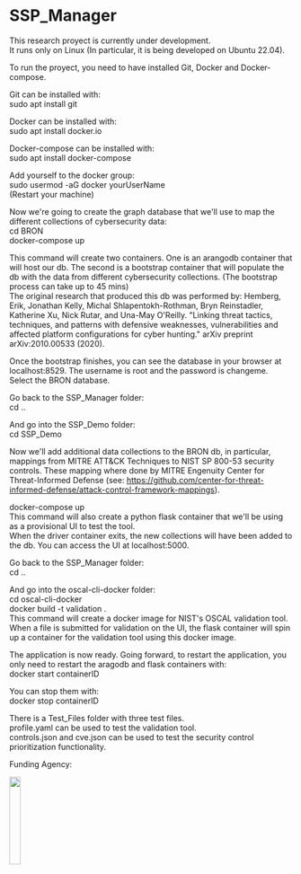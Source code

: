 # SSP_Manager

This research proyect is currently under development. <br />
It runs only on Linux (In particular, it is being developed on Ubuntu 22.04). <br />

To run the proyect, you need to have installed Git, Docker and Docker-compose. <br />

Git can be installed with: <br />
sudo apt install git <br />

Docker can be installed with: <br />
sudo apt install docker.io <br />

Docker-compose can be installed with: <br />
sudo apt install docker-compose <br />

Add yourself to the docker group: <br />
sudo usermod -aG docker yourUserName <br />
(Restart your machine) <br />

Now we're going to create the graph database that we'll use to map the different collections of cybersecurity data: <br />
cd BRON <br />
docker-compose up <br />

This command will create two containers. One is an arangodb container that will host our db. The second is a bootstrap container that will populate the db with the data from different cybersecurity collections. (The bootstrap process can take up to 45 mins) <br />
The original research that produced this db was performed by: Hemberg, Erik, Jonathan Kelly, Michal Shlapentokh-Rothman, Bryn Reinstadler, Katherine Xu, Nick Rutar, and Una-May O'Reilly. "Linking threat tactics, techniques, and patterns with defensive weaknesses, vulnerabilities and affected platform configurations for cyber hunting." arXiv preprint arXiv:2010.00533 (2020). <br />

Once the bootstrap finishes, you can see the database in your browser at localhost:8529. The username is root and the password is changeme. Select the BRON database. <br />

Go back to the SSP_Manager folder: <br />
cd .. <br />

And go into the SSP_Demo folder: <br />
cd SSP_Demo <br />

Now we'll add additional data collections to the BRON db, in particular, mappings from MITRE ATT&CK Techniques to NIST SP 800-53 security controls. These mapping where done by MITRE Engenuity Center for Threat-Informed Defense (see: https://github.com/center-for-threat-informed-defense/attack-control-framework-mappings). <br />

docker-compose up <br />
This command will also create a python flask container that we'll be using as a provisional UI to test the tool. <br />
When the driver container exits, the new collections will have been added to the db. You can access the UI at localhost:5000. <br />

Go back to the SSP_Manager folder: <br />
cd .. <br />

And go into the oscal-cli-docker folder: <br />
cd oscal-cli-docker <br />
docker build -t validation . <br />
This command will create a docker image for NIST's OSCAL validation tool. When a file is submitted for validation on the UI, the flask container will spin up a container for the validation tool using this docker image. <br />


The application is now ready. Going forward, to restart the application, you only need to restart the aragodb and flask containers with: <br />
docker start containerID <br />

You can stop them with: <br />
docker stop containerID <br />

There is a Test_Files folder with three test files. <br />
profile.yaml can be used to test the validation tool. <br />
controls.json and cve.json can be used to test the security control prioritization functionality. <br />


Funding Agency:   <br />

[<img src="https://www.cisa.gov/profiles/cisad8_gov/themes/custom/gesso/dist/images/backgrounds/6fdaa25709d28dfb5cca.svg" width="20%" height="20%">](https://www.cisa.gov/)

